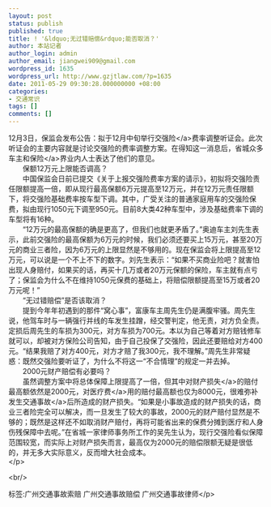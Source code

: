 ```yaml
---
layout: post
status: publish
published: true
title: ! '&ldquo;无过错赔偿&rdquo;能否取消？'
author: 本站记者
author_login: admin
author_email: jiangwei909@gmail.com
wordpress_id: 1635
wordpress_url: http://www.gzjtlaw.com/?p=1635
date: 2011-05-29 09:30:28.000000000 +08:00
categories:
- 交通常识
tags: []
comments: []
---
```

<p><p>12月3日，保监会发布公告：拟于12月中旬举行<a>交强险<&#47;a>费率调整听证会。此次听证会的主要内容就是讨论交强险的费率调整方案。在得知这一消息后，省城众多车主和<a>保险<&#47;a>界业内人士表达了他们的意见。<br>　　保额12万元上限能否调高？<br>　　中国保监会日前已提交《关于上报交强险费率方案的请示》，初拟将交强险责任限额提高一倍，即从现行最高保额6万元提高至12万元，并在12万元责任限额下，将交强险基础费率按车型下调。其中，广受关注的普通家庭用车的交强险保费，拟由现行1050元下调至950元。目前8大类42种车型中，涉及基础费率下调的车型将有16种。<br>　　&ldquo;12万元的最高保额的确是更高了，但我们也就更矛盾了。&rdquo;奥迪车主刘先生表示，此前交强险的最高保额为6万元的时候，我们必须还要买上15万元，甚至20万元的商业三者险，因为6万元的上限显然是不够用的。现在保监会将上限提高至12万元，可以说是一个不上不下的数字。刘先生表示：&ldquo;如果不买商业险吧？就害怕出现人身赔付，如果买的话，再买十几万或者20万元保额的保险，车主就有点亏了；保监会为什么不在维持1050元保费的基础上，将赔偿限额提高至15万或者20万元呢！&rdquo;<br>　　&ldquo;无过错赔偿&rdquo;是否该取消？<br>　　提到今年年初遇到的那件&ldquo;窝心事&rdquo;，富康车主周先生仍是满腹牢骚。周先生说，他驾车时与一辆强行并线的车发生挂蹭，经交警判定，他无责，对方负全责。定损后周先生的车损为300元，对方车损为700元。本以为自己等着对方赔钱修车就可以，却被对方保险公司告知，由于自己投保了交强险，因此还要赔给对方400元。&ldquo;结果我赔了对方400元，对方才赔了我300元，我不理解。&rdquo;周先生非常疑惑：既然交强险要听证了，为什么不将这一&ldquo;不合情理&rdquo;的规定一并去掉。<br>　　2000元财产赔偿有必要吗？<br>　　虽然调整方案中将总体保障上限提高了一倍，但其中对<a>财产损失<&#47;a>的赔付最高额依然是2000元，对<a>医疗费<&#47;a>用的赔付最高额也仅为8000元，很难弥补发生<a>交通事故<&#47;a>后所造成的财产损失。&ldquo;如果是小事故造成的财产损失的话，商业三者险完全可以解决，而一旦发生了较大的事故，2000元的财产赔付显然是不够的；既然是这样还不如取消财产赔付，再将可能省出来的保费分摊到医疗和人身伤残保障中去呢。&rdquo;在省城一家律师事务所工作的吴先生认为，现行交强险看似保障范围较宽，而实际上对财产损失而言，最高仅为2000元的赔偿限额无疑是很低的，并无多大实际意义，反而增大社会成本。<br><&#47;p><br&#47;><p>标签:广州交通事故索赔 广州交通事故赔偿 广州交通事故律师<&#47;p>
